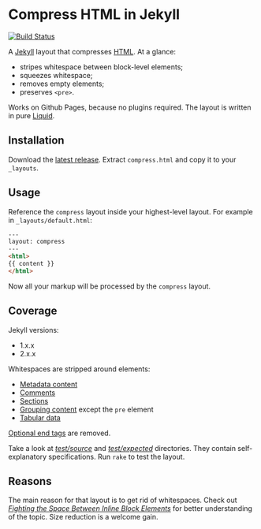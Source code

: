 Compress HTML in Jekyll
====================

[![Build Status](https://travis-ci.org/penibelst/jekyll-compress-html.svg?branch=master)](https://travis-ci.org/penibelst/jekyll-compress-html)

A [Jekyll][0] layout that compresses [HTML][1]. At a glance:

* stripes whitespace between block-level elements;
* squeezes whitespace;
* removes empty elements;
* preserves `<pre>`.

Works on Github Pages, because no plugins required. The layout is written in pure [Liquid][2].

## Installation

Download the [latest release][4]. Extract `compress.html` and copy it to your `_layouts`.

## Usage

Reference the `compress` layout inside your highest-level layout. For example in `_layouts/default.html`:

```html
---
layout: compress
---
<html>
{{ content }}
</html>
```

Now all your markup will be processed by the `compress` layout.

## Coverage

Jekyll versions:

* 1.x.x
* 2.x.x

Whitespaces are stripped around elements:

* [Metadata content][8]
* [Comments][10]
* [Sections][5]
* [Grouping content][6] except the `pre` element
* [Tabular data][7]

[Optional end tags][9] are removed.

Take a look at *[test/source](test/source)* and *[test/expected](test/expected)* directories. They contain self-explanatory specifications. Run `rake` to test the layout.

## Reasons

The main reason for that layout is to get rid of whitespaces. Check out *[Fighting the Space Between Inline Block Elements][3]* for better understanding of the topic. Size reduction is a welcome gain.

[0]: http://jekyllrb.com/
[1]: http://www.w3.org/TR/html5/
[2]: http://docs.shopify.com/themes/liquid-basics
[3]: http://css-tricks.com/fighting-the-space-between-inline-block-elements/
[4]: https://github.com/penibelst/jekyll-compress-html/releases/latest
[5]: http://www.whatwg.org/specs/web-apps/current-work/multipage/sections.html
[6]: http://www.whatwg.org/specs/web-apps/current-work/multipage/grouping-content.html
[7]: http://www.whatwg.org/specs/web-apps/current-work/multipage/tabular-data.html
[8]: http://www.whatwg.org/specs/web-apps/current-work/multipage/semantics.html
[9]: http://www.whatwg.org/specs/web-apps/current-work/multipage/syntax.html#optional-tags
[10]: http://www.whatwg.org/specs/web-apps/current-work/multipage/syntax.html#comments
